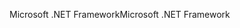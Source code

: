 <span data-ttu-id="34b76-101">Microsoft .NET Framework</span><span class="sxs-lookup"><span data-stu-id="34b76-101">Microsoft .NET Framework</span></span>
